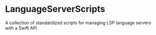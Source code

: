 # LanguageServerScripts
A collection of standardized scripts for managing LSP language servers with a Swift API
